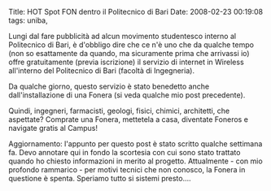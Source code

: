Title: HOT Spot FON dentro il Politecnico di Bari
Date:  2008-02-23 00:19:08
tags: uniba,

Lungi dal fare pubblicità ad alcun movimento
studentesco interno al Politecnico di Bari, è d'obbligo dire che ce n'è uno
che da qualche tempo (non so esattamente da quando, ma sicuramente prima che
arrivassi io) offre gratuitamente (previa iscrizione) il servizio di
internet in Wireless all'interno del Politecnico di Bari (facoltà di
Ingegneria).


Da qualche giorno, questo servizio è stato benedetto anche dall'installazione
di una Fonera (si veda qualche mio post precedente).


Quindi, ingegneri, farmacisti, geologi, fisici, chimici, architetti, che
aspettate? Comprate una Fonera, mettetela a casa, diventate Foneros e navigate
gratis al Campus!


Aggiornamento: l'appunto per questo post è stato scritto qualche settimana fa.
Devo annotare qui in fondo la scortesia con cui sono stato trattato quando ho
chiesto informazioni in merito al progetto. Attualmente - con mio profondo
rammarico - per motivi tecnici che non conosco, la Fonera in questione è
spenta. Speriamo tutto si sistemi presto....
